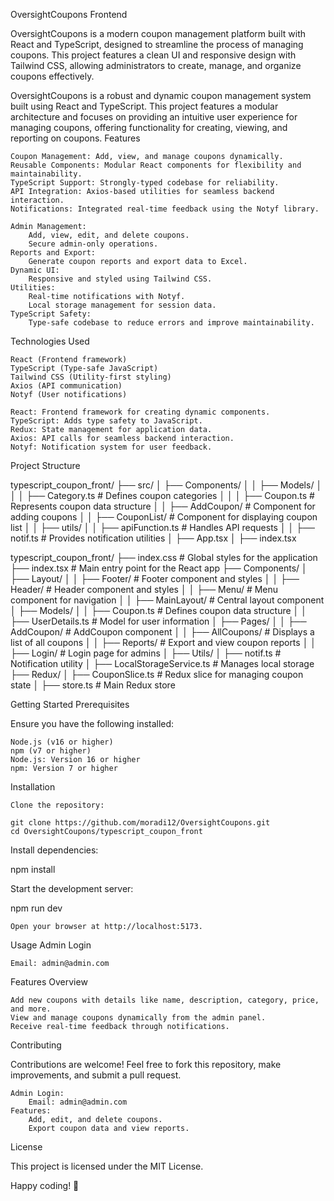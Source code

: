 OversightCoupons Frontend

OversightCoupons is a modern coupon management platform built with React and TypeScript, designed to streamline the process of managing coupons. This project features a clean UI and responsive design with Tailwind CSS, allowing administrators to create, manage, and organize coupons effectively.

OversightCoupons is a robust and dynamic coupon management system built using React and TypeScript. This project features a modular architecture and focuses on providing an intuitive user experience for managing coupons, offering functionality for creating, viewing, and reporting on coupons.
Features

    Coupon Management: Add, view, and manage coupons dynamically.
    Reusable Components: Modular React components for flexibility and maintainability.
    TypeScript Support: Strongly-typed codebase for reliability.
    API Integration: Axios-based utilities for seamless backend interaction.
    Notifications: Integrated real-time feedback using the Notyf library.

    Admin Management:
        Add, view, edit, and delete coupons.
        Secure admin-only operations.
    Reports and Export:
        Generate coupon reports and export data to Excel.
    Dynamic UI:
        Responsive and styled using Tailwind CSS.
    Utilities:
        Real-time notifications with Notyf.
        Local storage management for session data.
    TypeScript Safety:
        Type-safe codebase to reduce errors and improve maintainability.

Technologies Used

    React (Frontend framework)
    TypeScript (Type-safe JavaScript)
    Tailwind CSS (Utility-first styling)
    Axios (API communication)
    Notyf (User notifications)

    React: Frontend framework for creating dynamic components.
    TypeScript: Adds type safety to JavaScript.
    Redux: State management for application data.
    Axios: API calls for seamless backend interaction.
    Notyf: Notification system for user feedback.

Project Structure

typescript_coupon_front/
├── src/
│   ├── Components/
│   │   ├── Models/
│   │   │   ├── Category.ts    # Defines coupon categories
│   │   │   ├── Coupon.ts      # Represents coupon data structure
│   │   ├── AddCoupon/         # Component for adding coupons
│   │   ├── CouponList/        # Component for displaying coupon list
│   │   ├── utils/
│   │       ├── apiFunction.ts # Handles API requests
│   │       ├── notif.ts       # Provides notification utilities
│   ├── App.tsx
│   ├── index.tsx

typescript_coupon_front/
├── index.css                   # Global styles for the application
├── index.tsx                   # Main entry point for the React app
├── Components/
│   ├── Layout/
│   │   ├── Footer/             # Footer component and styles
│   │   ├── Header/             # Header component and styles
│   │   ├── Menu/               # Menu component for navigation
│   │   ├── MainLayout/         # Central layout component
│   ├── Models/
│   │   ├── Coupon.ts           # Defines coupon data structure
│   │   ├── UserDetails.ts      # Model for user information
│   ├── Pages/
│   │   ├── AddCoupon/          # AddCoupon component
│   │   ├── AllCoupons/         # Displays a list of all coupons
│   │   ├── Reports/            # Export and view coupon reports
│   │   ├── Login/              # Login page for admins
│   ├── Utils/
│       ├── notif.ts            # Notification utility
│       ├── LocalStorageService.ts  # Manages local storage
├── Redux/
│   ├── CouponSlice.ts          # Redux slice for managing coupon state
│   ├── store.ts                # Main Redux store

Getting Started
Prerequisites

Ensure you have the following installed:

    Node.js (v16 or higher)
    npm (v7 or higher)
    Node.js: Version 16 or higher
    npm: Version 7 or higher

Installation

    Clone the repository:

    git clone https://github.com/moradi12/OversightCoupons.git
    cd OversightCoupons/typescript_coupon_front

Install dependencies:

npm install

Start the development server:

npm run dev

    Open your browser at http://localhost:5173.

Usage
Admin Login

    Email: admin@admin.com

Features Overview

    Add new coupons with details like name, description, category, price, and more.
    View and manage coupons dynamically from the admin panel.
    Receive real-time feedback through notifications.

Contributing

Contributions are welcome! Feel free to fork this repository, make improvements, and submit a pull request.

    Admin Login:
        Email: admin@admin.com
    Features:
        Add, edit, and delete coupons.
        Export coupon data and view reports.

License

This project is licensed under the MIT License.

Happy coding! 🚀
